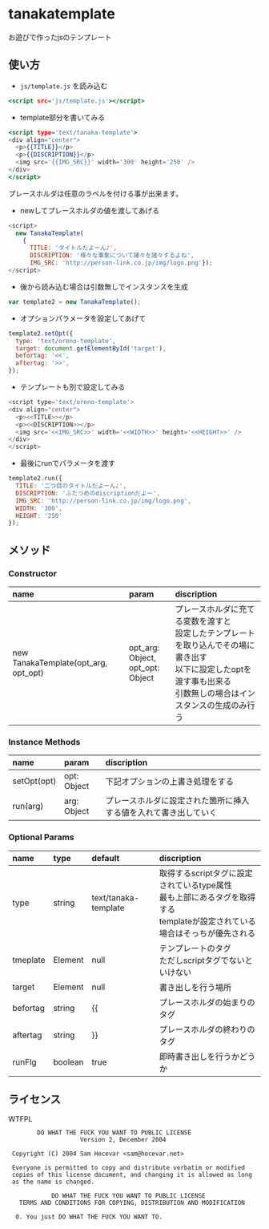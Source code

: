 # tanakatemplate
お遊びで作ったjsのテンプレート


## 使い方

- `js/template.js` を読み込む
```html:index.html
<script src='js/template.js'></script>
```
- template部分を書いてみる
```html:index.html
<script type='text/tanaka-template'>
<div align="center">
  <p>{{TITLE}}</p>
  <p>{{DISCRIPTION}}</p>
  <img src='{{IMG_SRC}}' width='300' height='250' />
</div>
</script>
```
プレースホルダは任意のラベルを付ける事が出来ます。
- newしてプレースホルダの値を渡してあげる
```javascript:index.js
<script>
  new TanakaTemplate(
    {
      TITLE: 'タイトルだよーん♪',
      DISCRIPTION: '様々な事象について諸々を諸々するよね',
      IMG_SRC: 'http://person-link.co.jp/img/logo.png'});
</script>
```
- 後から読み込む場合は引数無しでインスタンスを生成
```javascript:index.js
var template2 = new TanakaTemplate();
```
- オプションパラメータを設定してあげて
```javascript:index.js
template2.setOpt({
  type: 'text/oreno-template',
  target: document.getElementById('target'),
  befortag: '<<',
  aftertag: '>>',
});
```
- テンプレートも別で設定してみる
```javascript:index.js
<script type='text/oreno-template'>
<div align="center">
  <p><<TITLE>></p>
  <p><<DISCRIPTION>></p>
  <img src='<<IMG_SRC>>' width='<<WIDTH>>' height='<<HEIGHT>>' />
</div>
</script>
```
- 最後にrunでパラメータを渡す
```javascript:index.js
template2.run({
  TITLE: '二つ目のタイトルだよーん♪',
  DISCRIPTION: 'ふたつめのdiscriptionだよー',
  IMG_SRC: 'http://person-link.co.jp/img/logo.png',
  WIDTH: '300',
  HEIGHT: '250'
});
```

## メソッド

### Constructor
| name | param | discription |
|:-----------|:------------|:------------|
|new TanakaTemplate(opt_arg, opt_opt) | opt_arg: Object,<br> opt_opt: Object | プレースホルダに充てる変数を渡すと<br>設定したテンプレートを取り込んでその場に書き出す<br>以下に設定したoptを渡す事も出来る<br>引数無しの場合はインスタンスの生成のみ行う |

### Instance Methods
| name | param | discription |
|:-----------|:------------|:------------|
| setOpt(opt) | opt: Object | 下記オプションの上書き処理をする |
| run(arg) | arg: Object | プレースホルダに設定された箇所に挿入する値を入れて書き出していく |

### Optional Params
| name | type | default | discription |
|:-----------|:------------|:------------|:------------|
| type | string | text/tanaka-template | 取得するscriptタグに設定されているtype属性<br>最も上部にあるタグを取得する<br>templateが設定されている場合はそっちが優先される |
| tmeplate | Element | null | テンプレートのタグ<br>ただしscriptタグでないといけない |
| target | Element | null | 書き出しを行う場所 |
| befortag | string | {{ | プレースホルダの始まりのタグ |
| aftertag | string | }} | プレースホルダの終わりのタグ |
| runFlg | boolean | true | 即時書き出しを行うかどうか |

## ライセンス
<a href="http://www.wtfpl.net/"><img src="http://www.wtfpl.net/wp-content/uploads/2012/12/wtfpl-badge-4.png" width="80" height="15" alt="WTFPL" /></a>

```
        DO WHAT THE FUCK YOU WANT TO PUBLIC LICENSE 
                    Version 2, December 2004 

 Copyright (C) 2004 Sam Hocevar <sam@hocevar.net> 

 Everyone is permitted to copy and distribute verbatim or modified 
 copies of this license document, and changing it is allowed as long 
 as the name is changed. 

            DO WHAT THE FUCK YOU WANT TO PUBLIC LICENSE 
   TERMS AND CONDITIONS FOR COPYING, DISTRIBUTION AND MODIFICATION 

  0. You just DO WHAT THE FUCK YOU WANT TO.
```
